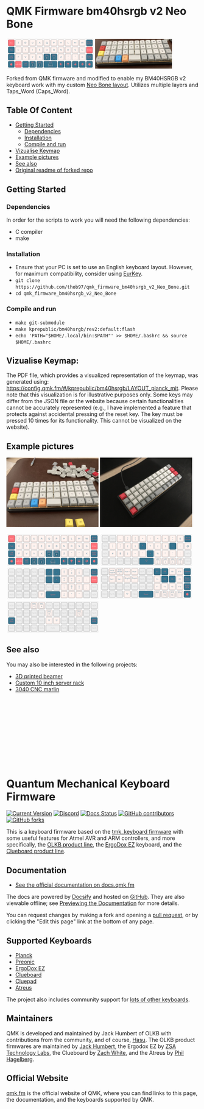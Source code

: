 # QMK Firmware bm40hsrgb v2 Neo Bone


<p float="left">
    <img src="./keyboards/kprepublic/bm40hsrgb/rev2/_github_example_pictures//layer1.png"  width="45.5%" height="45.5%">
    <img src="./keyboards/kprepublic/bm40hsrgb/rev2/_github_example_pictures/1.jpeg"  width="40%" height="40%">
</p>

Forked from QMK firmware and modified to enable my BM40HSRGB v2 keyboard work with my custom [Neo Bone layout](https://www.neo-layout.org/Layouts/bone/). Utilizes multiple layers and Taps_Word (Caps_Word).

## Table Of Content

- [Getting Started](#getting-started)
  - [Dependencies](#dependencies)
  - [Installation](#installation)
  - [Compile and run](#compile-and-run)
- [Vizualise Keymap](#vizualise-keymap)
- [Example pictures](#example-pictures)
- [See also](#see-also)
- [Original readme of forked repo](#quantum-mechanical-keyboard-firmware)


## Getting Started

### Dependencies

In order for the scripts to work you will need the following dependencies:
 * C compiler
 * make

### Installation
 - Ensure that your PC is set to use an English keyboard layout. However, for maximum compatibility, consider using [EurKey](https://eurkey.steffen.bruentjen.eu/layout.html).
 - `git clone https://github.com/thob97/qmk_firmware_bm40hsrgb_v2_Neo_Bone.git`
 - `cd qmk_firmware_bm40hsrgb_v2_Neo_Bone`

### Compile and run
 - `make git-submodule`
 - `make kprepublic/bm40hsrgb/rev2:default:flash`
 - `echo 'PATH="$HOME/.local/bin:$PATH"' >> $HOME/.bashrc && source $HOME/.bashrc`

## Vizualise Keymap:
The PDF file, which provides a visualized representation of the keymap, was generated using: https://config.qmk.fm/#/kprepublic/bm40hsrgb/LAYOUT_planck_mit.
Please note that this visualization is for illustrative purposes only. Some keys may differ from the JSON file or the website because certain functionalities cannot be accurately represented (e.g., I have implemented a feature that protects against accidental pressing of the reset key. The key must be pressed 10 times for its functionality. This cannot be visualized on the website).

## Example pictures
<p float="left">
    <img src="./keyboards/kprepublic/bm40hsrgb/rev2/_github_example_pictures/preview1.jpeg"  width="48%" height="48%">
    <img src="./keyboards/kprepublic/bm40hsrgb/rev2/_github_example_pictures/2.JPG"  width="48%" height="48%">
</p>
<p float="left">
    <img src="./keyboards/kprepublic/bm40hsrgb/rev2/_github_example_pictures/layer1.png"  width="48%" height="48%">
    <img src="./keyboards/kprepublic/bm40hsrgb/rev2/_github_example_pictures/layer2.png"  width="48%" height="48%">
    <img src="./keyboards/kprepublic/bm40hsrgb/rev2/_github_example_pictures/layer3.png"  width="48%" height="48%">
    <img src="./keyboards/kprepublic/bm40hsrgb/rev2/_github_example_pictures/layer4.png"  width="48%" height="48%">
    <img src="./keyboards/kprepublic/bm40hsrgb/rev2/_github_example_pictures/layer5.png"  width="48%" height="48%">

</p>


## See also
You may also be interested in the following projects:
* [3D printed beamer](https://github.com/thob97/3d_printed_beamer.git)
* [Custom 10 inch server rack](https://github.com/thob97/custom_10_inch_server_rack.git)
* [3040 CNC marlin](https://github.com/thob97/3040-CNC-marlin.git)

<br>
<br>
<br>
<br>
<br>
<br>
<br>
<br>
<br>
<br>

# Quantum Mechanical Keyboard Firmware

[![Current Version](https://img.shields.io/github/tag/qmk/qmk_firmware.svg)](https://github.com/qmk/qmk_firmware/tags)
[![Discord](https://img.shields.io/discord/440868230475677696.svg)](https://discord.gg/Uq7gcHh)
[![Docs Status](https://img.shields.io/badge/docs-ready-orange.svg)](https://docs.qmk.fm)
[![GitHub contributors](https://img.shields.io/github/contributors/qmk/qmk_firmware.svg)](https://github.com/qmk/qmk_firmware/pulse/monthly)
[![GitHub forks](https://img.shields.io/github/forks/qmk/qmk_firmware.svg?style=social&label=Fork)](https://github.com/qmk/qmk_firmware/)

This is a keyboard firmware based on the [tmk\_keyboard firmware](https://github.com/tmk/tmk_keyboard) with some useful features for Atmel AVR and ARM controllers, and more specifically, the [OLKB product line](https://olkb.com), the [ErgoDox EZ](https://ergodox-ez.com) keyboard, and the [Clueboard product line](https://clueboard.co).

## Documentation

* [See the official documentation on docs.qmk.fm](https://docs.qmk.fm)

The docs are powered by [Docsify](https://docsify.js.org/) and hosted on [GitHub](/docs/). They are also viewable offline; see [Previewing the Documentation](https://docs.qmk.fm/#/contributing?id=previewing-the-documentation) for more details.

You can request changes by making a fork and opening a [pull request](https://github.com/qmk/qmk_firmware/pulls), or by clicking the "Edit this page" link at the bottom of any page.

## Supported Keyboards

* [Planck](/keyboards/planck/)
* [Preonic](/keyboards/preonic/)
* [ErgoDox EZ](/keyboards/ergodox_ez/)
* [Clueboard](/keyboards/clueboard/)
* [Cluepad](/keyboards/clueboard/17/)
* [Atreus](/keyboards/atreus/)

The project also includes community support for [lots of other keyboards](/keyboards/).

## Maintainers

QMK is developed and maintained by Jack Humbert of OLKB with contributions from the community, and of course, [Hasu](https://github.com/tmk). The OLKB product firmwares are maintained by [Jack Humbert](https://github.com/jackhumbert), the Ergodox EZ by [ZSA Technology Labs](https://github.com/zsa), the Clueboard by [Zach White](https://github.com/skullydazed), and the Atreus by [Phil Hagelberg](https://github.com/technomancy).

## Official Website

[qmk.fm](https://qmk.fm) is the official website of QMK, where you can find links to this page, the documentation, and the keyboards supported by QMK.
